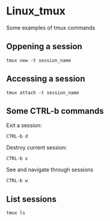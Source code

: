 # Linux_tmux
Some examples of tmux commands

## Oppening a session
```
tmux new -t session_name
```

## Accessing a session
```
tmux attach -t session_name
```

## Some CTRL-b commands

Exit a session:
```
CTRL-b d
```

Destroy current session:
```
CTRL-b x
```

See and navigate through sessions
```
CTRL-b w
```

## List sessions
```
tmux ls
```
